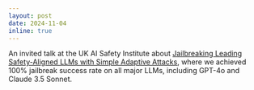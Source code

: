 ```yaml
---
layout: post
date: 2024-11-04 
inline: true
---
```


An invited talk at the UK AI Safety Institute about [Jailbreaking Leading Safety-Aligned LLMs with Simple Adaptive Attacks](https://arxiv.org/abs/2404.02151), where we achieved 100% jailbreak success rate on all major LLMs, including GPT-4o and Claude 3.5 Sonnet.